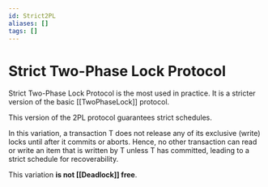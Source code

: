 ```yaml
---
id: Strict2PL
aliases: []
tags: []
---
```


# Strict Two-Phase Lock Protocol

Strict Two-Phase Lock Protocol is the most used in practice. It is a stricter version of the basic [[TwoPhaseLock]] protocol.

This version of the 2PL protocol guarantees strict schedules.

In this variation, a transaction T does not release any of its exclusive (write) locks until after it commits or aborts. Hence, no other transaction can read or write an item that is written by T unless T has committed, leading to a strict schedule for recoverability.

This variation **is not [[Deadlock]] free**.
